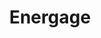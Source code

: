 ---
facebook: https://facebook.com/energage
instagram: https://instagram.com/energage
linkedin: https://linkedin.com/company/energage
logohandle: energage
sort: energage
title: Energage
twitter: https://x.com/teamenergage
website: https://www.energage.com/
---